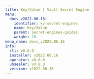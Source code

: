 ```yaml
---
title: Key/Value | Vault Secret Engine
menu:
  docs_v2022.06.16:
    identifier: kv-secret-engines
    name: Key/Value
    parent: secret-engines-guides
    weight: 20
menu_name: docs_v2022.06.16
info:
  cli: v0.8.0
  installer: v2022.06.16
  operator: v0.8.0
  unsealer: v0.8.0
  version: v2022.06.16
---
```


